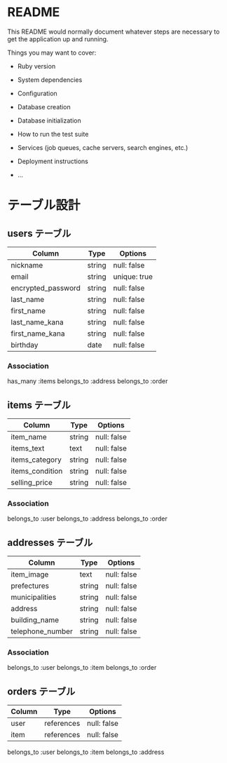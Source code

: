 # README

This README would normally document whatever steps are necessary to get the
application up and running.

Things you may want to cover:

* Ruby version

* System dependencies

* Configuration

* Database creation

* Database initialization

* How to run the test suite

* Services (job queues, cache servers, search engines, etc.)

* Deployment instructions

* ...

# テーブル設計

## users テーブル
<!-- ユーザー管理機能 -->

| Column                | Type         | Options      |
| ------------------    | -------      | -----------  |
| nickname              | string       | null: false  |
| email                 | string       | unique: true |
| encrypted_password    | string       | null: false  |
| last_name             | string       | null: false  |
| first_name            | string       | null: false  |
| last_name_kana        | string       | null: false  | 
| first_name_kana       | string       | null: false  |
| birthday              | date         | null: false  |




### Association
has_many :items 
belongs_to :address
belongs_to :order

## items テーブル
<!-- 商品情報 -->

| Column                | Type         | Options     |
| ------------------    | -------      | ----------- |
| item_name             | string       | null: false |
| items_text            | text         | null: false |
| items_category        | string       | null: false |
| items_condition       | string       | null: false |
| selling_price         | string       | null: false |

<!-- item_name       =  アイテム名           -->
<!-- items_text      =  アイテムテキスト      -->
<!-- items_category  =  アイテムカテゴリー    -->
<!-- items_condition =  アイテムの状態       -->
<!-- selling_price   =  販売価格            -->

### Association
belongs_to :user
belongs_to :address
belongs_to :order


## addresses テーブル
<!-- 配送先住所 -->

| Column                | Type         | Options     |
| ------------------    | -------      | ----------- |
| item_image            | text         | null: false |
| prefectures           | string       | null: false |
| municipalities        | string       | null: false |
| address               | string       | null: false |
| building_name         | string       | null: false |
| telephone_number      | string     | null: false |

<!-- post_code         =  郵便番号    -->
<!-- prefectures       =  都道府県    -->
<!-- municipalities    =  市町村      -->
<!-- address           =  住所        -->
<!-- building_name     =  建物名      -->
<!-- telephone_number  =  電話番号     -->

### Association
belongs_to :user
belongs_to :item
belongs_to :order

## orders テーブル
<!--  購入記録 -->

| Column                | Type         | Options     |
| ------------------    | -------      | ----------- |
| user                  | references   | null: false |
| item                  | references   | null: false |

<!-- user          =  誰が買ったのか    -->
<!-- item  =  何を買った       -->
 belongs_to :user
 belongs_to :item
 belongs_to :address